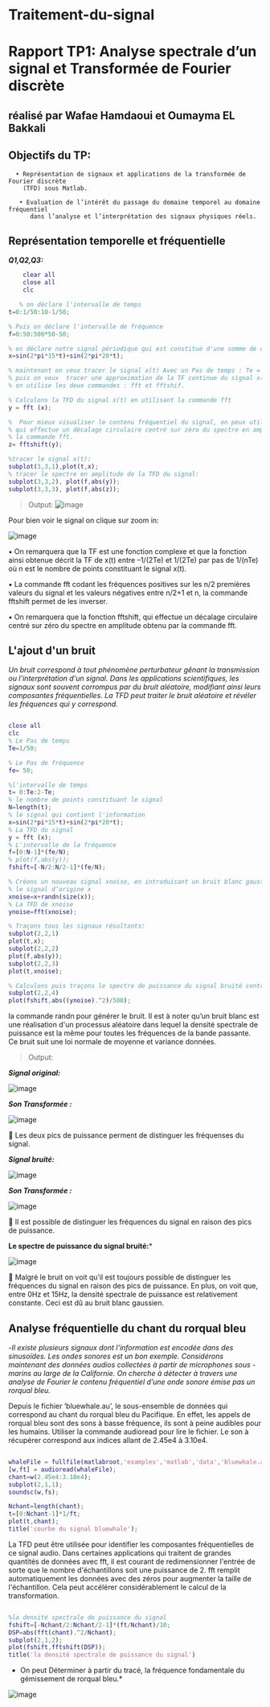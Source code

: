 # Traitement-du-signal
# Rapport TP1: Analyse spectrale d’un signal et Transformée de Fourier discrète

## réalisé par Wafae Hamdaoui et Oumayma EL Bakkali

## Objectifs du TP:

      • Représentation de signaux et applications de la transformée de Fourier discrète
        (TFD) sous Matlab. 

       • Evaluation de l’intérêt du passage du domaine temporel au domaine fréquentiel
          dans l’analyse et l’interprétation des signaux physiques réels.

## Représentation temporelle et fréquentielle 

 ***Q1,Q2,Q3:***

 ```Matlab
     clear all
     close all
     clc

    % on déclare l'intervalle de temps
t=0:1/50:10-1/50;

% Puis on déclare l'intervalle de fréquence
f=0:50:500*50-50;

% on déclare notre signal périodique qui est constitué d'une somme de deux sinusoïdes
x=sin(2*pi*15*t)+sin(2*pi*20*t);

% maintenant on veux tracer le signal x(t) Avec un Pas de temps : Te = 1/50s, et un  Intervalle : 0, 10-Te.
% puis on veux  tracer une approximation de la TF continue du signal x(t), et la représenté suivant un pas Te,
% on utilise les deux commandes : fft et fftshif.

% Calculons la TFD du signal x(t) en utilisant la commande fft
y = fft (x);

%  Pour mieux visualiser le contenu fréquentiel du signal, on peux utiliser la fonction fftshift, 
% qui effectue un décalage circulaire centré sur zéro du spectre en amplitude obtenu par 
% la commande fft.
z= fftshift(y);

%tracer le signal x(t):
 subplot(3,3,1),plot(t,x);
% tracer le spectre en amplitude de la TFD du signal:
 subplot(3,3,2), plot(f,abs(y));
 subplot(3,3,3), plot(f,abs(z));

```
> Output:
![image](https://user-images.githubusercontent.com/75392302/151665752-1d2d1160-f746-4cbe-84df-95f41ba0b4cd.png)

Pour bien voir le signal on clique sur zoom in:

![image](https://user-images.githubusercontent.com/75392302/151665766-060aa038-af14-40ef-8e5f-9cc9c9c0c90a.png)




▪  On remarquera que la TF est une fonction complexe et que la fonction ainsi
obtenue décrit la TF de x(t) entre –1/(2Te) et 1/(2Te) par pas de 1/(nTe) où n
est le nombre de points constituant le signal x(t).

▪ La commande fft codant les fréquences positives sur les n/2 premières valeurs
du signal et les valeurs négatives entre n/2+1 et n, la commande fftshift permet
de les inverser.

▪ On remarquera que la fonction fftshift, qui effectue un décalage circulaire centré 
sur zéro du spectre en amplitude obtenu par la commande fft.


## L'ajout d'un bruit


*Un bruit correspond à tout phénomène perturbateur gênant la transmission ou
l'interprétation d'un signal. Dans les applications scientifiques, les signaux sont
souvent corrompus par du bruit aléatoire, modifiant ainsi leurs composantes
fréquentielles. La TFD peut traiter le bruit aléatoire et révéler les fréquences qui y
correspond.*

```Matlab

close all 
clc
% Le Pas de temps
Te=1/50;

% Le Pas de fréquence
fe= 50; 

%l'intervalle de temps
t= 0:Te:2-Te;
% le nombre de points constituant le signal
N=length(t);
% le signal qui contient l'information
x=sin(2*pi*15*t)+sin(2*pi*20*t);
% La TFD du signal
y = fft (x);
% L'intervalle de la fréquence
f=[0:N-1]*(fe/N);
% plot(f,abs(y));
fshift=[-N/2:N/2-1]*(fe/N);

% Créons un nouveau signal xnoise, en introduisant un bruit blanc gaussien dans 
% le signal d’origine x
xnoise=x+randn(size(x));
% La TFD de xnoise
ynoise=fft(xnoise);

% Traçons tous les signaux résultants:
subplot(2,2,1)
plot(t,x);
subplot(2,2,2)
plot(f,abs(y));
subplot(2,2,3)
plot(t,xnoise);

% Calculons puis traçons le spectre de puissance du signal bruité centré à la fréquence zéro
subplot(2,2,4)
plot(fshift,abs((ynoise).^2)/500);

```

la commande randn pour générer le bruit. Il est à noter qu’un bruit blanc est une réalisation d'un processus aléatoire dans lequel la densité spectrale de puissance est la même pour toutes les fréquences de la bande passante. Ce bruit suit une loi normale de moyenne et variance données.

> Output:

***Signal original:***

![image](https://user-images.githubusercontent.com/75392302/151665985-1c2ffc14-2927-4b70-a3ed-064bbed210fb.png)

***Son Transformée :***

![image](https://user-images.githubusercontent.com/75392302/151666006-96eeb4e5-0495-4eda-bcdb-f04da37fe207.png)

	Les deux  pics de puissance perment de distinguer les fréquenses du signal.

***Signal bruité:***

![image](https://user-images.githubusercontent.com/75392302/151666037-3cd80924-fd22-4999-8ba7-7dcdd2961dcf.png)

***Son Transformée :***

![image](https://user-images.githubusercontent.com/75392302/151666053-ee68006b-bd73-49a6-9462-1af1ad934eec.png)

	Il est possible de distinguer les fréquences du signal en raison des pics de puissance.

**Le spectre de puissance du signal bruité:***

![image](https://user-images.githubusercontent.com/75392302/151666095-fe9dea30-79ea-49d5-9f64-e8ae7bad6ede.png)

	Malgré le bruit on voit qu’il est toujours possible de distinguer les fréquences du signal en raison des pics de puissance.
En plus, on voit que, entre 0Hz et 15Hz, la densité spectrale de puissance est relativement constante. Ceci est dû au bruit blanc gaussien.

## Analyse fréquentielle du chant du rorqual bleu 

-*Il existe plusieurs signaux dont l’information est encodée dans des sinusoïdes. Les
ondes sonores est un bon exemple. Considérons maintenant des données audios
collectées à partir de microphones sous - marins au large de la Californie. On cherche
à détecter à travers une analyse de Fourier le contenu fréquentiel d’une onde sonore
émise pas un rorqual bleu.*

Depuis le fichier ‘bluewhale.au’, le sous-ensemble de données qui
correspond au chant du rorqual bleu du Pacifique. En effet, les appels de rorqual bleu
sont des sons à basse fréquence, ils sont à peine audibles pour les humains. Utiliser
la commande audioread pour lire le fichier. Le son à récupérer correspond aux indices
allant de 2.45e4 à 3.10e4.



```Matlab

whaleFile = fullfile(matlabroot,'examples','matlab','data','bluewhale.au');
[w,ft] = audioread(whaleFile);
chant=w(2.45e4:3.10e4);
subplot(2,1,1);
soundsc(w,fs);

Nchant=length(chant);
t=[0:Nchant-1]*1/ft;
plot(t,chant);
title('courbe du signal bluewhale');


```

La TFD peut être utilisée pour identifier les composantes fréquentielles de ce signal
audio. Dans certaines applications qui traitent de grandes quantités de données avec
fft, il est courant de redimensionner l'entrée de sorte que le nombre d'échantillons soit
une puissance de 2. fft remplit automatiquement les données avec des zéros pour
augmenter la taille de l'échantillon. Cela peut accélérer considérablement le calcul de
la transformation.

```Matlab

%la densité spectrale de puissance du signal
fshift=[-Nchant/2:Nchant/2-1]*(ft/Nchant)/10;
DSP=abs(fft(chant).^2/Nchant);
subplot(2,1,2);
plot(fshift,fftshift(DSP));
title('la densité spectrale de puissance du signal')
```


* On peut Déterminer à partir du tracé, la fréquence fondamentale du gémissement de rorqual
bleu.*

![image](https://user-images.githubusercontent.com/85129301/149664604-28481b50-bfbc-49a2-8cbd-1ade3023551f.png)
